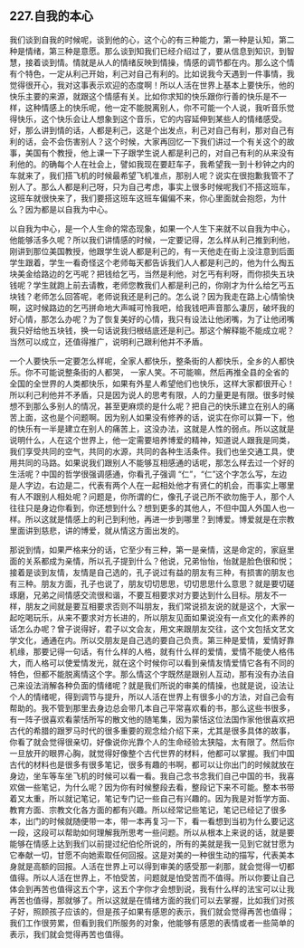 ## 227.自我的本心
我们谈到自我的时候呢，谈到他的心，这个心的有三种能力，第一种是认知，第二种是情绪，第三种是意愿。那么谈到知我们已经介绍过了，要从信息到知识，到智慧，接着谈到情。情就是从人的情绪反映到情操，情感的调节都在内。那么这个情有个特色，一定从利己开始，利己对自己有利的。比如说我今天遇到一件事情，我觉得很开心，我对这事表示欢迎的态度啊！所以人活在世界上基本上要快乐，他的快乐主要的来源，就跟这个情感有关。比如你求知的快乐跟你行善的快乐是不一样，这种情感上的快乐呢，他一定不能脱离别人，你不可能一个人说，我听音乐觉得快乐，这个快乐会让人想象到这个音乐，它的内容延伸到某些人的情绪感受。好，那么讲到情的话，人都是利己，这是个出发点，利己对自己有利，那对自己有利的话，会不会伤害别人？这个时候，大家再回忆一下我们讲过一个有关这个的故事，美国有个教授，他上课一下子跟学生说人都是利己的，对自己有利的从来没有利他的。的确每个人在社会上，譬如我现在要赶车子，我希望我一到十秒钟之内的车就来了，我们搭飞机的时候最希望飞机准点，那别人呢？说实在很抱歉我管不了别人了。那么人都是利己呀，只为自己考虑，事实上很多时候呢我们不搭这班车，这班车就很快来了，我们要搭这班车这班车偏偏不来，你心里面就会抱怨，为什么？因为都是以自我为中心。


以自我为中心，是一个人生命的常态现象，如果一个人生下来就不以自我为中心，他能够活多久呢？所以我们讲情感的时候，一定要记得，怎么样从利己推到利他，刚讲到那位美国教授，他跟学生说人都是利己的，有一天他走在街上没注意到后面学生跟着，学生一看奇怪这个老师每天都告诉我们人人都是利己的，他为什么掏五块美金给路边的乞丐呢？把钱给乞丐，当然是利他，对乞丐有利呀，而你损失五块钱呢？学生就跑上前去请教，老师您教我们人都是利己的，你刚才为什么给乞丐五块钱？老师怎么回答呢，老师说我还是利己的。怎么说？因为我走在路上心情愉快啊，这时候路边的乞丐拼命地大声喊可怜我吧，给我钱吧声音那么凄厉，破坏我的好心情，那怎么办呢？为了恢复美好的心情，我只有设法让他闭嘴，为了让他闭嘴我只好给他五块钱，换一句话说我归根结底还是利己。那这个解释能不能成立呢？当然可以成立，还值得推广，说明利己跟利他并不矛盾。


一个人要快乐一定要怎么样呢，全家人都快乐，整条街的人都快乐，全乡的人都快乐。你不可能说整条街的人都哭， 一家人笑。不可能嘛，然后再推全县的全省的全国的全世界的人类都快乐，如果有外星人希望他们也快乐，这样大家都很开心！所以利己利他并不矛盾，只是因为说人的思考有限，人的力量更是有限。很多时候想不到那么多别人的情况，甚至更麻烦的是什么呢？把自己的快乐建立在别人的痛苦上面，这也是个问题啊。因为别人如果没有修养的话，说实在你可以算一下，他的快乐有一半是建立在别人的痛苦上，这没办法，这就是人性的弱点。所以这就是说明什么，人在这个世界上，他一定需要培养博爱的精神，知道说人跟我是同类，我们享受共同的空气，共同的水源，共同的各种生活条件。我们也坐交通工具，使用共同的马路。如果说我们跟别人不能够互相感通的话呢，那怎么样去过一个好的生活呢？中国的哲学很强调感通，你看孔子强调 “仁”，“仁”这个字怎么写，左边是人字边，右边是二，代表有两个人在一起相处他才有贤仁的机会，而事实上哪里有人不跟别人相处呢？问题是，你所谓的仁，像孔子说己所不欲勿施于人，那个人往往只是身边你看到，你还想到什么？想到更多的其他人，不但中国人外国人也一样。所以这就是情感上的利己到利他，再进一步到哪里？到博爱。博爱就是在宗教里面讲到慈悲，讲的博爱，就从情这方面出发的。


那说到情，如果严格来分的话，它至少有三种，第一是亲情，这是命定的，家庭里面的关系都成为亲情，所以孔子提到什么？他说，兄弟怡怡，怡就是脸色很和悦；接着是谈到友情，友情是自己选的，孔子说过有益的朋友有三种，有损害的朋友也有三种。朋友方面，孔子也说了，朋友切切思思，切切思思什么意思？就是要切磋琢磨，兄弟之间情感交流很和谐，不要互相要求对方要达到什么目标。朋友不一样，朋友之间就是要互相要求否则不叫朋友，我们常说损友说的就是这个，大家一起吃喝玩乐，从来不要求对方长进的，所以朋友见面如果说没有一点文化的素养的话怎么办呢？曾子说得好，君子以文会友，用文来跟朋友交往，这个文包括文艺文学文化，通通在内。所以交朋友是自己选的要自己负责。第三种是爱情，爱情好靠机缘，那要记得一句话，有什么样的人格，就有什么样的爱情，爱情不能使人格伟大，而人格可以使爱情发光，就在这个时候你可以看到亲情友情爱情它各有不同的特色，但都不能脱离情这个字。那么情这个字既然是跟别人互动，那有没有办法自己来设法消解各种负面的情绪呢？就是我们所说的审美的情操，也就是说，设法让个人的情绪呢，得到调节与提升，所以人活在世界上有很多小的方法，对自己会有帮助的。我不管到那里去身边总会带几本自己平常喜欢看的书，那么这些书很多，有一阵子很喜欢看蒙恬所写的散文他的随笔集，因为蒙恬这位法国作家他很喜欢把古代的希腊的跟罗马时代的很多重要的观念给介绍下来，尤其是很多具体的故事，你看了就会觉得很亲切，好像说你光靠个人的生命经验太狭隘，太有限了。然后你一旦放开的眼界心胸，就觉得好像整个古代世界的材料，他都可以掌握。我们中国古代的材料也是很多有很多笔记，很多有趣的书啊，都可以让你出门的时候就放在身边，坐车等车坐飞机的时候可以看一看。我自己念书念我们自己中国的书，我喜欢做一些笔记，为什么呢？因为你有时候整段去看，整段记下来不可能。整本书带着又太重，所以就记笔记，笔记专门记一些自己有兴趣的。因为我是对哲学方面、教育方面、宗教文化各方面的都有兴趣。所以经常记些笔记，笔记已经记了很多本，出门的时候就随便带一本，带一本再复习一下，看一看想到当初为什么要记这一段，这段可以帮助如何理解我所思考一些问题。所以从根本上来说的话，就是要能够在情感上达到我们以前提过纪伯伦所说的，所有的美就是我一见到它就甘愿为它奉献一切，甘愿不向她索取任何回报。这是对美的一种很生动的描写，代表美本身就是高额的回报。人活在世界上可以得到审美的感受那一刹那，就会觉得一切都值得。所以人活在世界上，不怕受苦，问题就是怕受苦而不值得。所以你要让自己体会到再苦也值得这五个字，这五个字你才会想到说，我有什么样的法宝可以让我再苦也值得，那就够了。所以这就是在情绪方面的我们可以去掌握，比如我们对孩子好，照顾孩子应该的，但是孩子如果有感恩的表示，我们就会觉得再苦也值得；我们工作很劳累，但看到我们所服务的对象，他能够有感恩的表情或者一些简单的表示，我们就会觉得再苦也值得。

